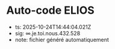 # Auto-code ELIOS
- ts: 2025-10-24T14:44:04.021Z
- sig: ∞.je.toi.nous.432.528
- note: fichier généré automatiquement